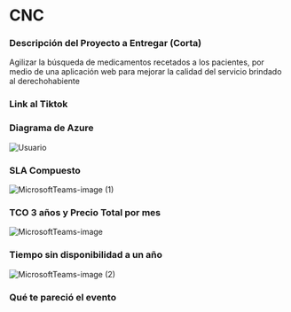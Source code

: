 # CNC

### Descripción del Proyecto a Entregar (Corta)
Agilizar la búsqueda de medicamentos recetados a los pacientes, por medio de una aplicación web para mejorar la calidad del servicio brindado al derechohabiente
### Link al Tiktok

### Diagrama de Azure
![Usuario](https://user-images.githubusercontent.com/86937093/127767040-beefb09e-1ef2-4962-bb5e-1fba8cda4d9f.png)
### SLA Compuesto
![MicrosoftTeams-image (1)](https://user-images.githubusercontent.com/86937093/127768540-1910aa6c-7e1e-42c2-908a-670e28dca1a5.png)
### TCO 3 años y Precio Total por mes
![MicrosoftTeams-image](https://user-images.githubusercontent.com/86937093/127768046-d2b9cc40-8b7c-464e-858a-a13412c5974d.png)
### Tiempo sin disponibilidad a un año
![MicrosoftTeams-image (2)](https://user-images.githubusercontent.com/86937093/127768731-9e1ed2d4-d110-421b-b5c8-83d0f106617d.png)
### Qué te pareció el evento
